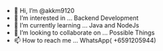 - 👋 Hi, I’m @akkm9120
- 👀 I’m interested in ... Backend Development 
- 🌱 I’m currently learning ... Java and NodeJs
- 💞️ I’m looking to collaborate on ... Possible Things
- 📫 How to reach me ... WhatsApp( +6591205944)

<!---
akkm9120/akkm9120 is a ✨ special ✨ repository because its `README.md` (this file) appears on your GitHub profile.
You can click the Preview link to take a look at your changes.
--->
